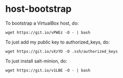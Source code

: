 # host-bootstrap

To bootstrap a VirtualBox host, do:

    wget https://git.io/vPWEz -O - | bash

To just add my public key to authorized_keys, do:

    wget https://git.io/vXzYD -O .ssh/authorized_keys

To just install salt-minion, do:

    wget https://git.io/v1LBE -O - | bash
